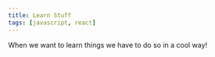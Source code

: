 ```yaml
---
title: Learn Stuff
tags: [javascript, react]
---
```


When we want to learn things we have to do so in a cool way!
